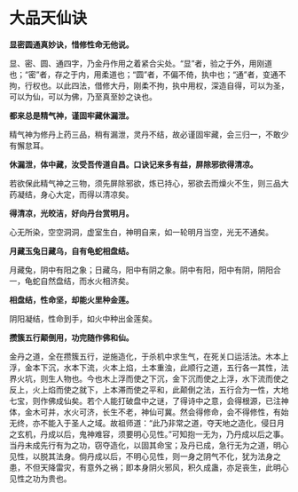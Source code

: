# 大品天仙诀

**显密圆通真妙诀，惜修性命无他说。**

显、密、圆、通四字，乃金丹作用之着紧合尖处。“显”者，验之于外，用刚道也；“密”者，存之于内，用柔道也；“圆”者，不偏不倚，执中也；“通”者，变通不拘，行权也。以此四法，借修大丹，刚柔不拘，执中用权，深造自得，可以为圣，可以为仙，可以为佛，乃至真至妙之诀也。

**都来总是精气神，谨固牢藏休漏泄。**

精气神为修丹上药三品，稍有漏泄，灵丹不结，故必谨固牢藏，会三归一，不敢少有懈怠耳。

**休漏泄，体中藏，汝受吾传道自昌。口诀记来多有益，屏除邪欲得清凉。**

若欲保此精气神之三物，须先屏除邪欲，炼已持心，邪欲去而燥火不生，则三品大药凝结，身心大定，而得以清凉矣。

**得清凉，光皎洁，好向丹台赏明月。**

心无所染，空空洞洞，虚室生白，神明自来，如一轮明月当空，光无不通矣。

**月藏玉兔日藏乌，自有龟蛇相盘结。**

月藏兔，阴中有阳之象；日藏乌，阳中有阴之象。阴中有阳，阳中有阴，阴阳合一，龟蛇自然盘结，而水火相济矣。

**相盘结，性命坚，却能火里种金莲。**

阴阳凝结，性命到手，如火中种出金莲矣。

**攒簇五行颠倒用，功完随作佛和仙。**

金丹之道，全在攒簇五行，逆施造化，于杀机中求生气，在死关口运活法。木本上浮，金本下沉，水本下流，火本上焰，土本重浊，此顺行之道，五行各一其性，法界火坑，则生人物也。今也木上浮而使之下沉，金下沉而使之上浮，水下流而使之反上，火上焰而使之就下，上本滞而使之平和，此颠倒之法，五行合为一性，大地七宝，则作佛成仙矣。若个人能打破盘中之谜，了得诗中之意，会得根源，已注神体，金木可并，水火可济，长生不老，神仙可冀。然会得修命，会不得修性，有始无终，亦不能入于圣人之域。故祖师道：“此乃非常之道，夺天地之造化，侵日月之玄机，丹成以后，鬼神难容，须要明心见性。”可知抱一无为，乃丹成以后之事。当丹未成先行有为之功，窃夺造化，以固其命宝；及丹已成，急行无为之道，明心见性，以脱其法身。倘丹成以后，不明心见性，则一身之阴气不化，犹为法身之患，不但天降雷灾，有意外之祸；即本身阴火邪风，积久成蛊，亦足丧生，此明心见性之功为贵也。

